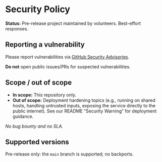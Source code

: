 # Security Policy

**Status:** Pre-release project maintained by volunteers. Best-effort responses.

## Reporting a vulnerability
Please report vulnerabilities via [GitHub Security Advisories](https://github.com/eclaire-labs/eclaire/security/advisories/new).

**Do not** open public issues/PRs for suspected vulnerabilities.

## Scope / out of scope
- **In scope:** This repository only.
- **Out of scope:** Deployment hardening topics (e.g., running on shared hosts, handling untrusted inputs, exposing the service directly to the public internet). See our README “Security Warning” for deployment guidance.

_No bug bounty and no SLA._

## Supported versions
Pre-release only: the `main` branch is supported; no backports.